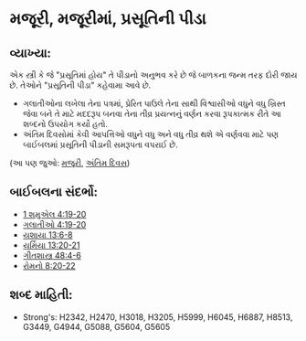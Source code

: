 # મજૂરી, મજૂરીમાં, પ્રસૂતિની પીડા 

## વ્યાખ્યા: 

એક સ્ત્રી કે જે "પ્રસૂતિમાં હોય" તે પીડાનો અનુભવ કરે છે જે બાળકના જન્મ તરફ દોરી જાય છે.
તેઓને "પ્રસૂતિની પીડા" કહેવામા આવે છે.

* ગલાતીઓના લખેલા તેના પત્રમાં, પ્રેરિત પાઉલે તેના સાથી વિશ્વાસીઓ વધુને વધુ ખ્રિસ્ત જેવા બને તે માટે મદદરૂપ બનવા તેના તીવ્ર પ્રયત્નનું વર્ણન કરવા રૂપકાત્મક રીતે આ શબ્દનો ઉપયોગ કર્યો હતો.
* અંતિમ દિવસોમાં કેવી આપત્તિઓ વધુને વધુ અને વધુ તીવ્ર થશે એ વર્ણવવા માટે પણ બાઈબલમાં પ્રસૂતિની પીડાની સમરૂપતા વપરાઈ છે.

(આ પણ જુઓ: [મજૂરી](../other/labor.md), [અંતિમ દિવસ](../kt/lastday.md))

## બાઈબલના સંદર્ભો: 

* [1 શમુએલ 4:19-20](rc://gu/tn/help/1sa/04/19)
* [ગલાતીઓ 4:19-20](rc://gu/tn/help/gal/04/19)
* [યશાયા 13:6-8](rc://gu/tn/help/isa/13/06)
* [યર્મિયા 13:20-21](rc://gu/tn/help/jer/13/20)
* [ગીતશાસ્ત્ર 48:4-6](rc://gu/tn/help/psa/048/004)
* [રોમનો 8:20-22](rc://gu/tn/help/rom/08/20)

## શબ્દ માહિતી: 

* Strong's: H2342, H2470, H3018, H3205, H5999, H6045, H6887, H8513, G3449, G4944, G5088, G5604, G5605
